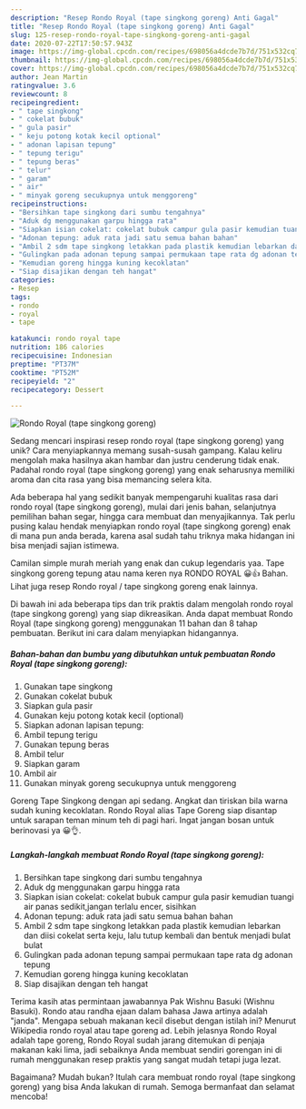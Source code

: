 ```yaml
---
description: "Resep Rondo Royal (tape singkong goreng) Anti Gagal"
title: "Resep Rondo Royal (tape singkong goreng) Anti Gagal"
slug: 125-resep-rondo-royal-tape-singkong-goreng-anti-gagal
date: 2020-07-22T17:50:57.943Z
image: https://img-global.cpcdn.com/recipes/698056a4dcde7b7d/751x532cq70/rondo-royal-tape-singkong-goreng-foto-resep-utama.jpg
thumbnail: https://img-global.cpcdn.com/recipes/698056a4dcde7b7d/751x532cq70/rondo-royal-tape-singkong-goreng-foto-resep-utama.jpg
cover: https://img-global.cpcdn.com/recipes/698056a4dcde7b7d/751x532cq70/rondo-royal-tape-singkong-goreng-foto-resep-utama.jpg
author: Jean Martin
ratingvalue: 3.6
reviewcount: 8
recipeingredient:
- " tape singkong"
- " cokelat bubuk"
- " gula pasir"
- " keju potong kotak kecil optional"
- " adonan lapisan tepung"
- " tepung terigu"
- " tepung beras"
- " telur"
- " garam"
- " air"
- " minyak goreng secukupnya untuk menggoreng"
recipeinstructions:
- "Bersihkan tape singkong dari sumbu tengahnya"
- "Aduk dg menggunakan garpu hingga rata"
- "Siapkan isian cokelat: cokelat bubuk campur gula pasir kemudian tuangi air panas sedikit,jangan terlalu encer, sisihkan"
- "Adonan tepung: aduk rata jadi satu semua bahan bahan"
- "Ambil 2 sdm tape singkong letakkan pada plastik kemudian lebarkan dan diisi cokelat serta keju, lalu tutup kembali dan bentuk menjadi bulat bulat"
- "Gulingkan pada adonan tepung sampai permukaan tape rata dg adonan tepung"
- "Kemudian goreng hingga kuning kecoklatan"
- "Siap disajikan dengan teh hangat"
categories:
- Resep
tags:
- rondo
- royal
- tape

katakunci: rondo royal tape 
nutrition: 186 calories
recipecuisine: Indonesian
preptime: "PT37M"
cooktime: "PT52M"
recipeyield: "2"
recipecategory: Dessert

---
```



![Rondo Royal (tape singkong goreng)](https://img-global.cpcdn.com/recipes/698056a4dcde7b7d/751x532cq70/rondo-royal-tape-singkong-goreng-foto-resep-utama.jpg)

Sedang mencari inspirasi resep rondo royal (tape singkong goreng) yang unik? Cara menyiapkannya memang susah-susah gampang. Kalau keliru mengolah maka hasilnya akan hambar dan justru cenderung tidak enak. Padahal rondo royal (tape singkong goreng) yang enak seharusnya memiliki aroma dan cita rasa yang bisa memancing selera kita.

Ada beberapa hal yang sedikit banyak mempengaruhi kualitas rasa dari rondo royal (tape singkong goreng), mulai dari jenis bahan, selanjutnya pemilihan bahan segar, hingga cara membuat dan menyajikannya. Tak perlu pusing kalau hendak menyiapkan rondo royal (tape singkong goreng) enak di mana pun anda berada, karena asal sudah tahu triknya maka hidangan ini bisa menjadi sajian istimewa.

Camilan simple murah meriah yang enak dan cukup legendaris yaa. Tape singkong goreng tepung atau nama keren nya RONDO ROYAL 😀👍 Bahan. Lihat juga resep Rondo royal / tape singkong goreng enak lainnya.


Di bawah ini ada beberapa tips dan trik praktis dalam mengolah rondo royal (tape singkong goreng) yang siap dikreasikan. Anda dapat membuat Rondo Royal (tape singkong goreng) menggunakan 11 bahan dan 8 tahap pembuatan. Berikut ini cara dalam menyiapkan hidangannya.

<!--inarticleads1-->

##### Bahan-bahan dan bumbu yang dibutuhkan untuk pembuatan Rondo Royal (tape singkong goreng):

1. Gunakan  tape singkong
1. Gunakan  cokelat bubuk
1. Siapkan  gula pasir
1. Gunakan  keju potong kotak kecil (optional)
1. Siapkan  adonan lapisan tepung:
1. Ambil  tepung terigu
1. Gunakan  tepung beras
1. Ambil  telur
1. Siapkan  garam
1. Ambil  air
1. Gunakan  minyak goreng secukupnya untuk menggoreng


Goreng Tape Singkong dengan api sedang. Angkat dan tiriskan bila warna sudah kuning kecoklatan. Rondo Royal alias Tape Goreng siap disantap untuk sarapan teman minum teh di pagi hari. Ingat jangan bosan untuk berinovasi ya 😀👌. 

<!--inarticleads2-->

##### Langkah-langkah membuat Rondo Royal (tape singkong goreng):

1. Bersihkan tape singkong dari sumbu tengahnya
1. Aduk dg menggunakan garpu hingga rata
1. Siapkan isian cokelat: cokelat bubuk campur gula pasir kemudian tuangi air panas sedikit,jangan terlalu encer, sisihkan
1. Adonan tepung: aduk rata jadi satu semua bahan bahan
1. Ambil 2 sdm tape singkong letakkan pada plastik kemudian lebarkan dan diisi cokelat serta keju, lalu tutup kembali dan bentuk menjadi bulat bulat
1. Gulingkan pada adonan tepung sampai permukaan tape rata dg adonan tepung
1. Kemudian goreng hingga kuning kecoklatan
1. Siap disajikan dengan teh hangat


Terima kasih atas permintaan jawabannya Pak Wishnu Basuki (Wishnu Basuki). Rondo atau randha ejaan dalam bahasa Jawa artinya adalah &#34;janda&#34;. Mengapa sebuah makanan kecil disebut dengan istilah ini? Menurut Wikipedia rondo royal atau tape goreng ad. Lebih jelasnya Rondo Royal adalah tape goreng, Rondo Royal sudah jarang ditemukan di penjaja makanan kaki lima, jadi sebaiknya Anda membuat sendiri gorengan ini di rumah menggunakan resep praktis yang sangat mudah tetapi juga lezat. 

Bagaimana? Mudah bukan? Itulah cara membuat rondo royal (tape singkong goreng) yang bisa Anda lakukan di rumah. Semoga bermanfaat dan selamat mencoba!
